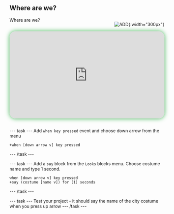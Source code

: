 ## Where are we?

<div style="display: flex; flex-wrap: wrap">
<div style="flex-basis: 200px; flex-grow: 1; margin-right: 15px;">
Where are we?
</div>
<div>

![ADD](images/ADD.png){:width="300px"}

</div>
</div>

<html>
<div style="position: relative; width: 100%; aspect-ratio: 16 / 9; border-radius: 20px; box-shadow: 0 0 15px #3fb654; overflow: hidden;">
<iframe style="position: absolute; top: 0; left: 0; right: 0; width: 100%; height: 100%; border: none;" src="https://www.youtube.com/embed/-g3lJIF2qHs?rel=0&cc_load_policy=1" allowfullscreen allow="accelerometer; autoplay; clipboard-write; encrypted-media; gyroscope; picture-in-picture; web-share">
</iframe>
</div><br>
</html>



--- task ---
Add `when key pressed` event and choose down arrow from the menu
```blocks3
+when [down arrow v] key pressed
```
--- /task ---

--- task ---
Add a `say` block from the `Looks` blocks menu. Choose costume name and type 1 second.
```blocks3
when [down arrow v] key pressed
+say (costume [name v]) for (1) seconds
```
--- /task ---



--- task ---
Test your project - it should say the name of the city costume when you press up arrow
--- /task ---

